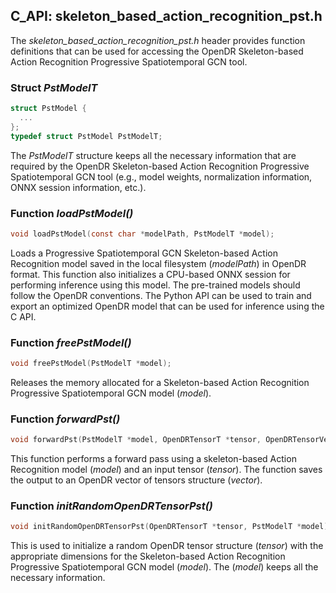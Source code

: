 ## C_API: skeleton_based_action_recognition_pst.h


The *skeleton_based_action_recognition_pst.h* header provides function definitions that can be used for accessing the OpenDR Skeleton-based Action Recognition Progressive Spatiotemporal GCN tool.

### Struct *PstModelT*
```C
struct PstModel {
  ...
};
typedef struct PstModel PstModelT;
```
The *PstModelT* structure keeps all the necessary information that are required by the OpenDR Skeleton-based Action Recognition Progressive Spatiotemporal GCN tool (e.g., model weights, normalization information, ONNX session information, etc.).


### Function *loadPstModel()*
```C
void loadPstModel(const char *modelPath, PstModelT *model);
```
 Loads a Progressive Spatiotemporal GCN Skeleton-based Action Recognition model saved in the local filesystem (*modelPath*) in OpenDR format.
 This function also initializes a CPU-based ONNX session for performing inference using this model.
 The pre-trained models should follow the OpenDR conventions.
 The Python API can be used to train and export an optimized OpenDR model that can be used for inference using the C API.
 
### Function *freePstModel()*
```C
void freePstModel(PstModelT *model);
```
Releases the memory allocated for a Skeleton-based Action Recognition Progressive Spatiotemporal GCN model (*model*).


### Function *forwardPst()*
```C
void forwardPst(PstModelT *model, OpenDRTensorT *tensor, OpenDRTensorVectorT *vector);
```
This function performs a forward pass using a skeleton-based Action Recognition model (*model*) and an input tensor (*tensor*).
The function saves the output to an OpenDR vector of tensors structure (*vector*).


### Function *initRandomOpenDRTensorPst()*
```C
void initRandomOpenDRTensorPst(OpenDRTensorT *tensor, PstModelT *model);
```
This is used to initialize a random OpenDR tensor structure (*tensor*) with the appropriate dimensions for the Skeleton-based Action Recognition Progressive Spatiotemporal GCN model (*model*).
The (*model*) keeps all the necessary information.

